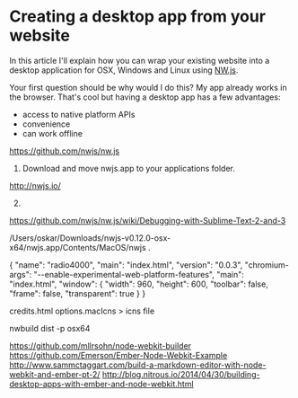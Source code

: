 # Creating a desktop app from your website

In this article I'll explain how you can wrap your existing website into a desktop application for OSX, Windows and Linux using [NW.js](http://nwjs.io/).

Your first question should be why would I do this? My app already works in the browser. That's cool but having a desktop app has a few advantages:

- access to native platform APIs
- convenience
- can work offline

https://github.com/nwjs/nw.js

1. Download and move nwjs.app to your applications folder.

http://nwjs.io/

2.

https://github.com/nwjs/nw.js/wiki/Debugging-with-Sublime-Text-2-and-3


/Users/oskar/Downloads/nwjs-v0.12.0-osx-x64/nwjs.app/Contents/MacOS/nwjs .


{
  "name": "radio4000",
  "main": "index.html",
  "version": "0.0.3",
  "chromium-args": "--enable-experimental-web-platform-features",
  "main": "index.html",
  "window": {
    "width": 960,
    "height": 600,
    "toolbar": false,
    "frame": false,
    "transparent": true
  }
}


credits.html
options.macIcns > icns file


nwbuild dist -p osx64




https://github.com/mllrsohn/node-webkit-builder
https://github.com/Emerson/Ember-Node-Webkit-Example
http://www.sammctaggart.com/build-a-markdown-editor-with-node-webkit-and-ember-pt-2/
http://blog.nitrous.io/2014/04/30/building-desktop-apps-with-ember-and-node-webkit.html
